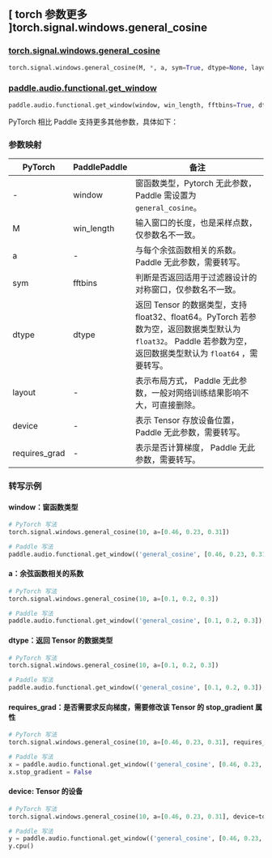 ## [ torch 参数更多 ]torch.signal.windows.general_cosine
### [torch.signal.windows.general_cosine](https://pytorch.org/docs/stable/generated/torch.signal.windows.general_cosine.html)

```python
torch.signal.windows.general_cosine(M, *, a, sym=True, dtype=None, layout=torch.strided, device=None, requires_grad=False)
```

### [paddle.audio.functional.get_window](https://www.paddlepaddle.org.cn/documentation/docs/zh/2.6/api/paddle/audio/functional/get_window_cn.html#get-window)

```python
paddle.audio.functional.get_window(window, win_length, fftbins=True, dtype='float64')
```

PyTorch 相比 Paddle 支持更多其他参数，具体如下：
### 参数映射

| PyTorch       | PaddlePaddle | 备注                                                   |
| ------------- | ------------ | ------------------------------------------------------ |
| - | window |  窗函数类型，Pytorch 无此参数，Paddle 需设置为 `general_cosine`。 |
| M  | win_length            | 输入窗口的长度，也是采样点数，仅参数名不一致。 |
| a         | -           | 与每个余弦函数相关的系数。Paddle 无此参数，需要转写。|
| sym        | fftbins       | 判断是否返回适用于过滤器设计的对称窗口，仅参数名不一致。  |
| dtype        | dtype | 返回 Tensor 的数据类型，支持 float32、float64。PyTorch 若参数为空，返回数据类型默认为 `float32`。 Paddle 若参数为空，返回数据类型默认为 `float64` ，需要转写。|
| layout | -   | 表示布局方式， Paddle 无此参数，一般对网络训练结果影响不大，可直接删除。 |
| device | -   | 表示 Tensor 存放设备位置，Paddle 无此参数，需要转写。 |
| requires_grad | - | 表示是否计算梯度， Paddle 无此参数，需要转写。 |

### 转写示例

#### window：窗函数类型
```python
# PyTorch 写法
torch.signal.windows.general_cosine(10, a=[0.46, 0.23, 0.31])

# Paddle 写法
paddle.audio.functional.get_window(('general_cosine', [0.46, 0.23, 0.31]), 10)
```

#### a：余弦函数相关的系数
```python
# PyTorch 写法
torch.signal.windows.general_cosine(10, a=[0.1, 0.2, 0.3])

# Paddle 写法
paddle.audio.functional.get_window(('general_cosine', [0.1, 0.2, 0.3]), 10)
```

#### dtype：返回 Tensor 的数据类型
```python
# PyTorch 写法
torch.signal.windows.general_cosine(10, a=[0.1, 0.2, 0.3])

# Paddle 写法
paddle.audio.functional.get_window(('general_cosine', [0.1, 0.2, 0.3]), 10, dtype='float32')
```

#### requires_grad：是否需要求反向梯度，需要修改该 Tensor 的 stop_gradient 属性
```python
# PyTorch 写法
torch.signal.windows.general_cosine(10, a=[0.46, 0.23, 0.31], requires_grad=True)

# Paddle 写法
x = paddle.audio.functional.get_window(('general_cosine', [0.46, 0.23, 0.31]), 10)
x.stop_gradient = False
```

#### device: Tensor 的设备
```python
# PyTorch 写法
torch.signal.windows.general_cosine(10, a=[0.46, 0.23, 0.31], device=torch.device('cpu'))

# Paddle 写法
y = paddle.audio.functional.get_window(('general_cosine', [0.46, 0.23, 0.31]), 10)
y.cpu()
```
